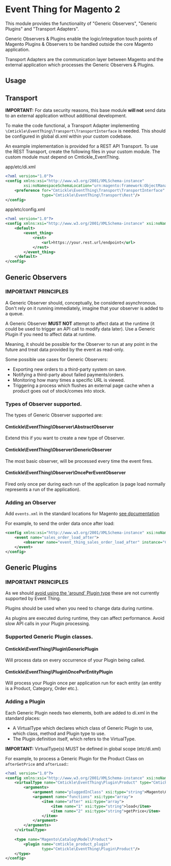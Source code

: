 # Event Thing for Magento 2

This module provides the functionality of "Generic Observers", "Generic Plugins" and "Transport Adapters".

Generic Observers & Plugins enable the logic/integration touch points of Magento Plugins & Observers to be handled 
outside the core Magento application.

Transport Adapters are the communication layer between Magento and the external application which processes the Generic 
Observers & Plugins.

## Usage

## Transport

**IMPORTANT:** For data security reasons, this base module **will not** send data to an external application without 
additional development. 

To make the code functional, a Transport Adapter implementing `\Cmtickle\EventThing\Transport\TransportInterface` is 
needed. This should be configured in global di.xml within your custom codebase.

An example implementation is provided for a REST API Transport. To use the REST Transport, create the following files 
in your custom module. The custom module must depend on Cmtickle_EventThing.

app/etc/di.xml
```xml
<?xml version="1.0"?>
<config xmlns:xsi="http://www.w3.org/2001/XMLSchema-instance"
        xsi:noNamespaceSchemaLocation="urn:magento:framework:ObjectManager/etc/config.xsd">
    <preference for="Cmtickle\EventThing\Transport\TransportInterface"
                type="Cmtickle\EventThing\Transport\Rest"/>
</config>
```
app/etc/config.xml
```xml
<?xml version="1.0"?>
<config xmlns:xsi="http://www.w3.org/2001/XMLSchema-instance" xsi:noNamespaceSchemaLocation="urn:magento:module:Magento_Store:etc/config.xsd">
    <default>
        <event_thing>
            <rest>
                <url>https://your.rest.url/endpoint</url>
            </rest>
        </event_thing>
    </default>
</config>
```

## Generic Observers

### IMPORTANT PRINCIPLES

A Generic Observer should, conceptually, be considered asynchronous. Don't rely on it running immediately, imagine that 
your observer is added to a queue.

A Generic Observer **MUST NOT** attempt to affect data at the runtime (it could be used to trigger an API call to 
modify data later). Use a Generic Plugin if you need to affect data at runtime.

Meaning, it should be possible for the Observer to run at any point in the future and treat data provided by the event 
as read-only.

Some possible use cases for Generic Observers:

* Exporting new orders to a third-party system on save.
* Notifying a third-party about failed payments/orders.
* Monitoring how many times a specific URL is viewed.
* Triggering a process which flushes an external page cache when a product goes out of stock/comes into stock.

### Types of Observer supported.

The types of Generic Observer supported are:

#### Cmtickle\EventThing\Observer\AbstractObserver

Extend this if you want to create a new type of Observer.

#### Cmtickle\EventThing\Observer\GenericObserver

The most basic observer, will be processed every time the event fires.

#### Cmtickle\EventThing\Observer\OncePerEventObserver

Fired only once per during each run of the application (a page load normally represents a run of the application).

### Adding an Observer

Add `events.xml` in the standard locations for Magento [see dpcumentation](https://devdocs.magento.com/guides/v2.3/ext-best-practices/extension-coding/observers-bp.html)

For example, to send the order data once after load:
```xml
<config xmlns:xsi="http://www.w3.org/2001/XMLSchema-instance" xsi:noNamespaceSchemaLocation="urn:magento:framework:Event/etc/events.xsd">
    <event name="sales_order_load_after">
        <observer name="event_thing_sales_order_load_after" instance="Cmtickle\EventThing\Observer\OncePerEventObserver"/>
    </event>
</config>
```

## Generic Plugins

### IMPORTANT PRINCIPLES

As we should [avoid using the 'around' Plugin type](https://devdocs.magento.com/guides/v2.3/ext-best-practices/extension-coding/common-programming-bp.html#using-around-plugins)
these are not currently supported by Event Thing.

Plugins should be used when you need to change data during runtime.

As plugins are executed during runtime, they can affect performance. Avoid slow API calls in your Plugin processing.

### Supported Generic Plugin classes.

#### Cmtickle\EventThing\Plugin\GenericPlugin

Will process data on every occurrence of your Plugin being called.

#### Cmtickle\EventThing\Plugin\OncePerEntityPlugin

Will process your Plugin once per application run for each entity (an entity is a Product, Category, Order etc.).

### Adding a Plugin

Each Generic Plugin needs two elements, both are added to di.xml in the standard places:
* A VirtualType which declares which class of Generic Plugin to use, which class, method and Plugin type to use.
* The Plugin definition itself, which refers to the VirtualType.

**IMPORTANT:** VirtualType(s) MUST be defined in global scope (etc/di.xml)

For example, to process a Generic Plugin for the Product Class on `afterGetPrice` and `afterLoad`::
```xml
<?xml version="1.0"?>
<config xmlns:xsi="http://www.w3.org/2001/XMLSchema-instance" xsi:noNamespaceSchemaLocation="urn:magento:framework:ObjectManager/etc/config.xsd">
    <virtualType name="Cmtickle\EventThing\Plugin\Product" type="Cmtickle\EventThing\Plugin\GenericPlugin">
        <arguments>
            <argument name="pluggedInClass" xsi:type="string">Magento\Catalog\Model\Product</argument>
            <argument name="functions" xsi:type="array">
                <item name="after" xsi:type="array">
                    <item name="1" xsi:type="string">load</item>
                    <item name="2" xsi:type="string">getPrice</item>
                </item>
            </argument>
        </arguments>
    </virtualType>
    
    <type name="Magento\Catalog\Model\Product">
        <plugin name="cmtickle_product_plugin" 
                type="Cmtickle\EventThing\Plugin\Product"/>
    </type>
</config>
```

